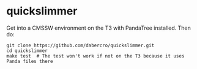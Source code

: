 # quickslimmer

Get into a CMSSW environment on the T3 with PandaTree installed.
Then do:

```
git clone https://github.com/dabercro/quickslimmer.git
cd quickslimmer
make test  # The test won't work if not on the T3 because it uses Panda files there
```
